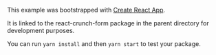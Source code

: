 This example was bootstrapped with [Create React App](https://github.com/facebook/create-react-app).

It is linked to the react-crunch-form package in the parent directory for development purposes.

You can run `yarn install` and then `yarn start` to test your package.
